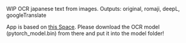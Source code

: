 WIP OCR japanese text from images. Outputs: original, romaji, deepL, googleTranslate

App is based on [this Space](https://huggingface.co/spaces/Detomo/Japanese-OCR).
Please download the OCR model (pytorch_model.bin) from there and put it into the model folder!
